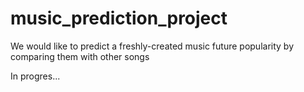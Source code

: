 # music_prediction_project
We would like to predict a freshly-created music future popularity by comparing them with other songs

In progres...
